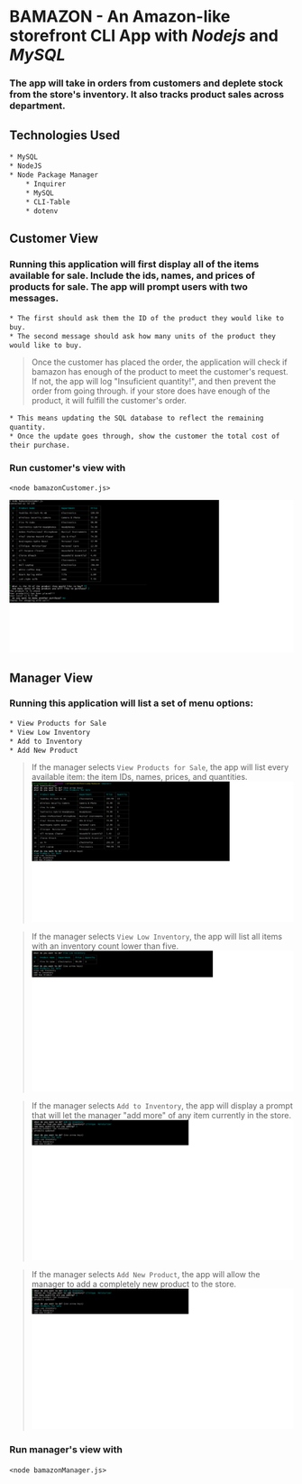 # BAMAZON - An Amazon-like storefront CLI App with _Nodejs_ and _MySQL_

### The app will take in orders from customers and deplete stock from the store's inventory. It also tracks product sales across department.

## Technologies Used

    * MySQL
    * NodeJS
    * Node Package Manager
        * Inquirer
        * MySQL
        * CLI-Table
        * dotenv

## Customer View

### Running this application will first display all of the items available for sale. Include the ids, names, and prices of products for sale. The app will prompt users with two messages.

    * The first should ask them the ID of the product they would like to buy.
    * The second message should ask how many units of the product they would like to buy.

> Once the customer has placed the order, the application will check if bamazon has enough of the product to meet the customer's request. If not, the app will log "Insuficient quantity!", and then prevent the order from going through.
> if your store does have enough of the product, it will fulfill the customer's order.

    * This means updating the SQL database to reflect the remaining quantity.
    * Once the update goes through, show the customer the total cost of their purchase.

### Run customer's view with

`<node bamazonCustomer.js>`

![customer-view screenshot](/img/customerView.png)

## Manager View

### Running this application will list a set of menu options:

    * View Products for Sale
    * View Low Inventory
    * Add to Inventory
    * Add New Product

> If the manager selects `View Products for Sale`, the app will list every available item: the item IDs, names, prices, and quantities.
> ![product-sales](/img/product-sales.png)

> If the manager selects `View Low Inventory`, the app will list all items with an inventory count lower than five.
> ![low-inventory](/img/low-inventory.png)

> If the manager selects `Add to Inventory`, the app will display a prompt that will let the manager "add more" of any item currently in the store.
> ![update-inventory](/img/updatingInventory.png)

> If the manager selects `Add New Product`, the app will allow the manager to add a completely new product to the store.
> ![update-inventory](/img/updatingInventory.png)

### Run manager's view with

`<node bamazonManager.js>`
